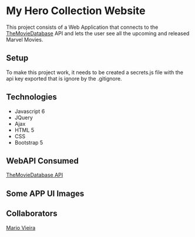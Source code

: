 # My Hero Collection Website
This project consists of a Web Application that connects to the [TheMovieDatabase](https://www.themoviedb.org/) API and lets the user see all the upcoming and released Marvel Movies. 

## Setup
To make this project work, it needs to be created a secrets.js file with the api key exported that is ignore by the .gitignore.

## Technologies
+ Javascript 6
+ JQuery
+ Ajax  
+ HTML 5
+ CSS
+ Bootstrap 5

## WebAPI Consumed
 [TheMovieDatabase API](https://developers.themoviedb.org/3/getting-started/introduction)


## Some APP UI Images


## Collaborators
[Mario Vieira](https://github.com/MarioWork)



